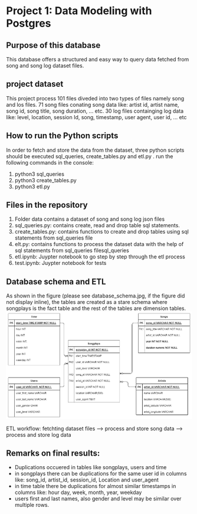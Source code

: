 Project 1: Data Modeling with Postgres
===============
Purpose of this database
---------------
This database offers a structured and easy way to query data fetched from 
song and song log dataset files. 

project dataset
---------------
This project process 101 files diveded into two types of files namely song and los files.
71 song files conating song data like: artist id, artist name, song id, song title, song duration, ... etc.
30 log files containging log data like: level, location, session Id, song, timestamp, user agent, user id, ... etc

How to run the Python scripts
---------------
In order to fetch and store the data from the dataset, three python scripts should be executed sql_queries, create_tables.py and etl.py . run the following commands in the console: 

1. python3 sql_queries
2. python3 create_tables.py
3. python3 etl.py

Files in the repository
---------------
1. Folder data contains a dataset of song and song log json files
2. sql_queries.py: contains create, read and drop table sql statements.
3. create_tables.py: contains functions to create and drop tables using sql statements from sql_queries file
4. elt.py: contains functions to process the dataset data with the help of sql statements from sql_queries filesql_queries
5. etl.ipynb: Juypter notebook to go step by step through the etl process
6. test.ipynb: Juypter notebook for tests


Database schema and ETL
---------------
As shown in the figure (please see database_schema.jpg, if the figure did not display inline), the tables are created as a stare schema where songplays is the fact table and the rest of the tables are dimension tables.
![The database schema!](https://github.com/BaZom/Data-warehouse-with-AWS-S3-and-Redshift/blob/848476c6f991f098374eba1e0247dcb8d3350468/star_schema.png?raw=true "")

ETL workflow: 
fetchting dataset files --> process and store song data --> process and store log data

Remarks on final results:
---------------

 - Duplications occuered in tables like songplays, users and time 
 - in songplays there can be duplications for the same user id in columns like: song_id, artist_id, session_id, Location and user_agent
 - in time table there be duplications for almost similar timestamps in columns like: hour 	day, week, month, year, weekday
 - users first and last names, also gender and level may be similar over multiple rows.

